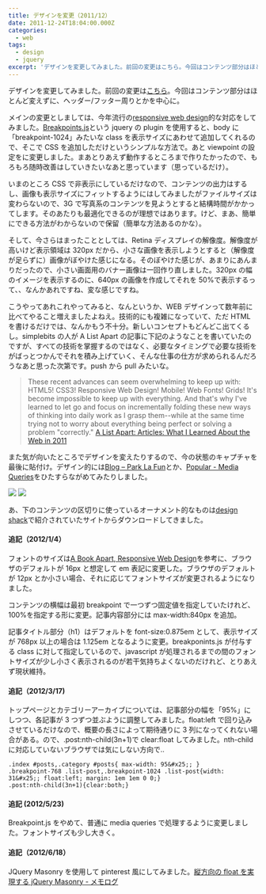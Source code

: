 ```yaml
---
title: デザインを変更（2011/12）
date: 2011-12-24T18:04:00.000Z
categories:
  - web
tags:
  - design
  - jquery
excerpt: 'デザインを変更してみました。前回の変更はこちら。今回はコンテンツ部分はほとんど変えずに、ヘッダー/フッター周りとかを中心に。  メインの変更としましては、今年流行のresponsive web design的な対応をしてみました。Breakpoints.jsというjqueryのpluginを使用すると、bodyに「breakpoint-1024」みたいなclassを表示サイズにあわせて追加してくれるので、そこでCSSを追加しただけというシンプルな方法で。あとviewpointの設定を<meta name="viewport" content="width=device-width" />に変更しました。まあとりあえず動作するところまで作りたかったので、もろもろ随時改善はしていきたいなあと思っています（思っているだけ）。'
---
```


デザインを変更してみました。前回の変更は[こちら](/blog//2010/12/redesign_2011/)。今回はコンテンツ部分はほとんど変えずに、ヘッダー/フッター周りとかを中心に。

メインの変更としましては、今年流行の[responsive web design](http://www.alistapart.com/articles/responsive-web-design/)的な対応をしてみました。[Breakpoints.js](http://coliss.com/articles/build-websites/operation/javascript/jquery-plugin-breakpoints.html)という jquery の plugin を使用すると、body に「breakpoint-1024」みたいな class を表示サイズにあわせて追加してくれるので、そこで CSS を追加しただけというシンプルな方法で。あと viewpoint の設定を<meta name="viewport" content="width=device-width" />に変更しました。まあとりあえず動作するところまで作りたかったので、もろもろ随時改善はしていきたいなあと思っています（思っているだけ）。

いまのところ CSS で非表示にしているだけなので、コンテンツの出力はするし、画像も表示サイズにフィットするようにはしてみましたがファイルサイズは変わらないので、3G で写真系のコンテンツを見ようとすると結構時間がかかってします。そのあたりも最適化できるのが理想ではあります。けど、まあ、簡単にできる方法がわからないので保留（簡単な方法あるのかな）。

そして、今さらはまったこととしては、Retina ディスプレイの解像度。解像度が高いけど表示領域は 320px だから、小さな画像を表示しようとすると（解像度が足らずに）画像がぼやけた感じになる。そのぼやけた感じが、あまりにあんまりだったので、小さい画面用のバナー画像は一回作り直しました。320px の幅のイメージを表示するのに、640px の画像を作成してそれを 50&#x25;で表示するって、、なんかあれですね、変な感じですね。

こうやってあれこれやってみると、なんというか、WEB デザインって数年前に比べてやること増えましたよねえ。技術的にも複雑になっていて、ただ HTML を書けるだけでは、なんかもう不十分。新しいコンセプトもどんどこ出てくるし。simplebits の人が A List Apart の記事に下記のようなことを書いていたのですが、すべての技術を掌握するのではなく、必要なタイミングで必要な技術をがばっとつかんでそれを積み上げていく、そんな仕事の仕方が求められるんだろうなあと思った次第です。push から pull みたいな。

> These recent advances can seem overwhelming to keep up with: HTML5! CSS3! Responsive Web Design! Mobile! Web Fonts! Grids! It's become impossible to keep up with everything. And that's why I've learned to let go and focus on incrementally folding these new ways of thinking into daily work as I grasp them--while at the same time trying not to worry about everything being perfect or solving a problem "correctly."
> [A List Apart: Articles: What I Learned About the Web in 2011](http://www.alistapart.com/articles/what-i-learned-about-the-web-in-2011/)

また気が向いたところでデザインを変えたりするので、今の状態のキャプチャを最後に貼付け。デザイン的には[Blog – Park La Fun](http://parklafun.com/blog/)とか、[Popular - Media Queries](http://mediaqueri.es/popular/)をひたすらながめてみたりしました。

![](http://farm8.staticflickr.com/7035/6578557639_364f4f23c3_o.png) ![](http://farm8.staticflickr.com/7171/6564730745_58630bbece.jpg)

あ、下のコンテンツの区切りに使っているオーナメント的なものは[design shack](http://designshack.net/articles/freebies/weekly-freebies-flourishes-and-ornaments/)で紹介されていたサイトからダウンロードしてきました。

#### 追記（2012/1/4）

フォントのサイズは[A Book Apart, Responsive Web Design](http://www.abookapart.com/products/responsive-web-design)を参考に、ブラウザのデフォルトが 16px と想定して em 表記に変更した。ブラウザのデフォルトが 12px とか小さい場合、それに応じてフォントサイズが変更されるようになりました。

コンテンツの横幅は最初 breakpoint で一つずつ固定値を指定していたけれど、100&#x25;を指定する形に変更。記事内容部分には max-width:840px を追加。

記事タイトル部分（h1）はデフォルトを font-size:0.875em として、表示サイズが 768px 以上の場合は 1.125em となるように変更。breakponints.js が付与する class に対して指定しているので、javascript が処理されるまでの間のフォントサイズが少し小さく表示されるのが若干気持ちよくないのだけれど、とりあえず現状維持。

#### 追記（2012/3/17)

トップページとカテゴリーアーカイブについては、記事部分の幅を「95&#x25;」にしつつ、各記事が 3 つずつ並ぶように調整してみました。float:left で回り込みさせているだけなので、概要の長さによって期待通りに 3 列になってくれない場合がある。ので、.post:nth-child(3n+1)で clear:float してみました。nth-child に対応していないブラウザでは気にしない方向で..

```
.index #posts,.category #posts{ max-width: 95&#x25;; }
.breakpoint-768 .list-post,.breakpoint-1024 .list-post{width: 31&#x25;; float:left; margin: 1em 1em 0 0;}
.post:nth-child(3n+1){clear:both;}

```

#### 追記 (2012/5/23)

Breakpoint.js をやめて、普通に media queries で処理するように変更しました。フォントサイズも少し大きく。

#### 追記（2012/6/18）

JQuery Masonry を使用して pinterest 風にしてみました。[縦方向の float を実現する jQuery Masonry - メモログ](/blog//2012/06/jquery_masonry/)
